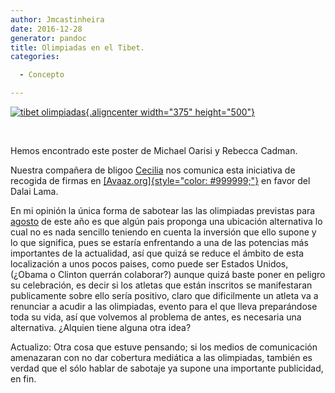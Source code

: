 ```yaml
---
author: Jmcastinheira
date: 2016-12-28
generator: pandoc
title: Olimpiadas en el Tibet.
categories:

  - Concepto

---
```




[![tibet
olimpiadas](http://farm4.static.flickr.com/3239/2348754671_d2f16f4bd3_o.jpg){.aligncenter
width="375"
height="500"}](http://www.flickr.com/photos/lrealnlspejo/2348754671/ "tibet olimpiadas por Aulo, en Flickr")

 

Hemos encontrado este poster de Michael Oarisi y Rebecca Cadman.

Nuestra compañera de bligoo
[Cecilia](http://www.bligoo.com/user/show/32813) nos comunica esta
iniciativa de recogida de firmas en
[[Avaaz.org]{style="color: #999999;"}](http://www.avaaz.org/es/tibet_end_the_violence/97.php/?cl_tf_sign=1)
en favor del Dalai Lama.

En mi opinión la única forma de sabotear las las olimpiadas previstas
para [agosto](http://www.olimpiadasbeijing2008.com/calendario.htm) de
este año es que algún pais proponga una ubicación alternativa lo cual no
es nada sencillo teniendo en cuenta la inversión que ello supone y lo
que significa, pues se estaría enfrentando a una de las potencias más
importantes de la actualidad, así que quizá se reduce el ámbito de esta
localización a unos pocos paises, como puede ser Estados Unidos, (¿Obama
o Clinton querrán colaborar?) aunque quizá baste poner en peligro su
celebración, es decir si los atletas que están inscritos se manifestaran
publicamente sobre ello sería positivo, claro que dificilmente un atleta
va a renunciar a acudir a las olimpiadas, evento para el que lleva
preparándose toda su vida, así que volvemos al problema de antes, es
necesaria una alternativa. ¿Alquien tiene alguna otra idea?

Actualizo: Otra cosa que estuve pensando; si los medios de comunicación
amenazaran con no dar cobertura mediática a las olimpiadas, también es
verdad que el sólo hablar de sabotaje ya supone una importante
publicidad, en fin.
